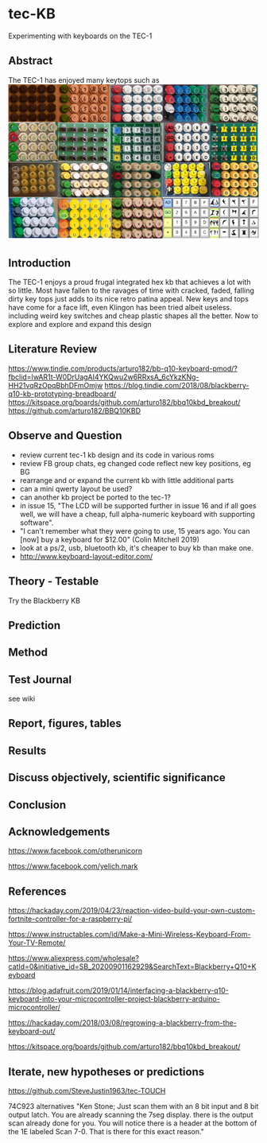 # tec-KB
Experimenting with keyboards on the TEC-1

## Abstract
The TEC-1 has enjoyed many keytops such as
![](https://github.com/SteveJustin1963/tec-KB/blob/master/pics/kb-fun.png) 
 
## Introduction 
The TEC-1 enjoys a proud frugal integrated hex kb that achieves a lot with so little. Most have fallen to the ravages of time with cracked, faded, falling dirty key tops just adds to its nice retro patina appeal. New keys and tops have come for a face lift, even Klingon has been tried albeit useless. including weird key switches and cheap plastic shapes all the better. Now to explore and explore and expand this design

## Literature Review
https://www.tindie.com/products/arturo182/bb-q10-keyboard-pmod/?fbclid=IwAR1t-W0DrUagAI4YKQwu2w6RRxsA_6cYkzKNg-HH21vqRzOpqBbhDFmOmjw
https://blog.tindie.com/2018/08/blackberry-q10-kb-prototyping-breadboard/
https://kitspace.org/boards/github.com/arturo182/bbq10kbd_breakout/
https://github.com/arturo182/BBQ10KBD

## Observe and Question 
* review current tec-1 kb design and its code in various roms
* review FB group chats, eg changed code reflect new key positions, eg BG
* rearrange and or expand the current kb with little additional parts
* can a mini qwerty layout be used?
* can another kb project be ported to the tec-1?
* in issue 15, "The LCD will be supported further in issue 16 and if all goes well, we will have a cheap, full alpha-numeric keyboard with supporting software". 
* "I can't remember what they were going to use, 15 years ago. You can [now] buy a keyboard for $12.00" (Colin Mitchell 2019)
* look at a ps/2, usb, bluetooth  kb, it's cheaper to buy kb than make one.
* http://www.keyboard-layout-editor.com/

## Theory - Testable
Try the Blackberry KB





## Prediction

## Method 

## Test Journal
see wiki


## Report, figures, tables

## Results

## Discuss objectively, scientific significance 

## Conclusion 

## Acknowledgements
https://www.facebook.com/otherunicorn

https://www.facebook.com/yelich.mark

## References
https://hackaday.com/2019/04/23/reaction-video-build-your-own-custom-fortnite-controller-for-a-raspberry-pi/

https://www.instructables.com/id/Make-a-Mini-Wireless-Keyboard-From-Your-TV-Remote/

https://www.aliexpress.com/wholesale?catId=0&initiative_id=SB_20200901162929&SearchText=Blackberry+Q10+Keyboard

https://blog.adafruit.com/2019/01/14/interfacing-a-blackberry-q10-keyboard-into-your-microcontroller-project-blackberry-arduino-microcontroller/

https://hackaday.com/2018/03/08/regrowing-a-blackberry-from-the-keyboard-out/

https://kitspace.org/boards/github.com/arturo182/bbq10kbd_breakout/



## Iterate, new hypotheses or predictions
https://github.com/SteveJustin1963/tec-TOUCH

74C923 alternatives 
"Ken Stone; Just scan them with an 8 bit input and 8 bit output latch. You are already scanning the 7seg display. there is the output scan already done for you. You will notice there is a header at the bottom of the 1E labeled Scan 7-0. That is there for this exact reason."


 
 



